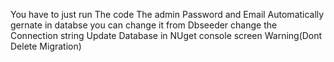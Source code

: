 You have to just run The code The admin Password and Email Automatically gernate in databse
you can change it from Dbseeder 
change the Connection string
Update Database in NUget console screen 
Warning(Dont Delete Migration)
